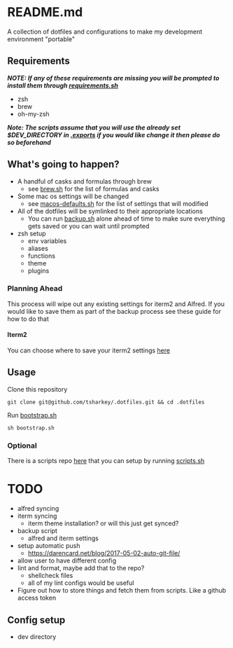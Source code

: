 # README.md
A collection of dotfiles and configurations to make my development environment "portable"

## Requirements
***NOTE: If any of these requirements are missing you will be prompted to install them through [requirements.sh](bootstrap-scripts/requirements.sh)***
- zsh
- brew
- oh-my-zsh

***Note: The scripts assume that you will use the already set $DEV_DIRECTORY in [.exports](zsh/.exports) if you would like change it then please do so beforehand***

## What's going to happen?
- A handful of casks and formulas through brew
  - see [brew.sh](bootstrap-scripts/brew.sh) for the list of formulas and casks
- Some mac os settings will be changed
  - see [macos-defaults.sh](bootstrap-scripts/macos-defaults.sh) for the list of settings that will modified
- All of the dotfiles will be symlinked to their appropriate locations
  - You can run [backup.sh](bootstrap-scripts/backup.sh) alone ahead of time to make sure everything gets saved or you can wait until prompted
- zsh setup
  - env variables
  - aliases
  - functions
  - theme
  - plugins 

### Planning Ahead
This process will wipe out any existing settings for iterm2 and Alfred. If you would like to save them as part of the backup process see these guide for how to do that

#### Iterm2
You can choose where to save your iterm2 settings [here](https://gitlab.com/gnachman/iterm2/-/wikis/back-up-preferences)

## Usage
Clone this repository
```
git clone git@github.com/tsharkey/.dotfiles.git && cd .dotfiles
```

Run [bootstrap.sh](bootstrap.sh)
```
sh bootstrap.sh
```

### Optional
There is a scripts repo [here](github.com/tsharkey/scripts) that you can setup by running [scripts.sh](bootstrap-scripts/scripts.sh)


# TODO
- alfred syncing
- iterm syncing
  - iterm theme installation? or will this just get synced?
- backup script
  - alfred and iterm settings
- setup automatic push
  - https://darencard.net/blog/2017-05-02-auto-git-file/
- allow user to have different config
- lint and format, maybe add that to the repo?
  - shellcheck files
  - all of my lint configs would be useful
- Figure out how to store things and fetch them from scripts. Like a github access token

## Config setup
- dev directory
